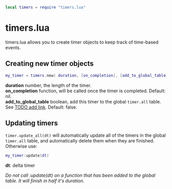 
```lua
local timers = require "timers.lua"
```

# timers.lua
timers.lua allows you to create timer objects to keep track of time-based events.

## Creating new timer objects

```lua
my_timer = timers.new( duration, [on_completion], [add_to_global_table] )
```
__duration__ number, the length of the timer.  
__on_completion__ function, will be called once the timer is completed. Default: nil.  
__add_to_global_table__ boolean, add this timer to the global `timer.all` table. See  [TODO add link](). Default: false.

## Updating timers
`timer.update_all(dt)` will automatically update all of the timers in the global `timer.all` table, and automatically delete them when they are finished.  
Otherwise use:  
```lua 
my_timer:update(dt)
```
__dt__: delta timer  
  
_Do not call :update(dt) on a function that has been added to the global table. It will finish in half it's duration._  
